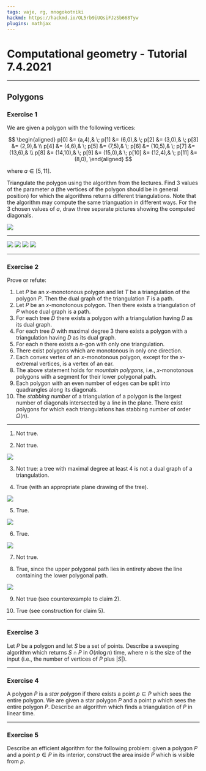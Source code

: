 ```yaml
---
tags: vaje, rg, mnogokotniki
hackmd: https://hackmd.io/OL5rb9iUQsiFJzSb668Tyw
plugins: mathjax
---
```

# Computational geometry - Tutorial 7.4.2021

---

## Polygons

### Exercise 1

We are given a polygon with the following vertices:

$$
\begin{aligned}
p[0]  &= (a,4),& \;
p[1]  &= (6,0),& \;
p[2]  &= (3,0),& \;
p[3]  &= (2,9),& \\
p[4]  &= (4,6),& \;
p[5]  &= (7,5),& \;
p[6]  &= (10,5),& \;
p[7]  &= (13,6),& \\
p[8]  &= (14,10),& \;
p[9]  &= (15,0),& \;
p[10] &= (12,4),& \;
p[11] &= (8,0),
\end{aligned}
$$

where $a \in [5,11]$.

Triangulate the polygon using the algorithm from the lectures. Find $3$ values of the parameter $a$ (the vertices of the polygon should be in general position) for which the algorithms returns different triangulations. Note that the algorithm may compute the same trianguation in different ways. For the $3$ chosen values of $a$, draw three separate pictures showing the computed diagonals.

![](https://jaanos.github.io/computational-geometry/notes/2021/2021-04-07/triangulation-exam.png)

----

![](https://jaanos.github.io/computational-geometry/notes/2021/2021-04-07/triangulation-exam0.png)
![](https://jaanos.github.io/computational-geometry/notes/2021/2021-04-07/triangulation-exam1.png)
![](https://jaanos.github.io/computational-geometry/notes/2021/2021-04-07/triangulation-exam2.png)
![](https://jaanos.github.io/computational-geometry/notes/2021/2021-04-07/triangulation-exam3.png)

---

### Exercise 2

Prove or refute:

1. Let $P$ be an $x$-monotonous polygon and let $T$ be a triangulation of the polygon $P$. Then the dual graph of the triangulation $T$ is a path.
2. Let $P$ be an $x$-monotonous polygon. Then there exists a triangulation of $P$ whose dual graph is a path.
3. For each tree $D$ there exists a polygon with a triangulation having $D$ as its dual graph.
4. For each tree $D$ with maximal degree $3$ there exists a polygon with a triangulation having $D$ as its dual graph.
5. For each $n$ there exists a $n$-gon with only one triangulation.
6. There exist polygons which are monotonous in only one direction.
7. Each convex vertex of an $x$-monotonous polygon, except for the $x$-extremal vertices, is a vertex of an ear.
8. The above statement holds for *mountain polygons*, i.e., $x$-monotonous polygons with a segment for their lower polygonal path.
9. Each polygon with an even number of edges can be split into quadrangles along its diagonals.
10. The *stabbing number* of a triangulation of a polygon is the largest number of diagonals intersected by a line in the plane. There exist polygons for which each triangulations has stabbing number of order $\Omega(n)$.

----

1. Not true.

2. Not true.

  ![](https://jaanos.github.io/computational-geometry/notes/2021/2021-04-07/non-path_dual.png)

3. Not true: a tree with maximal degree at least 4 is not a dual graph of a triangulation.

4. True (with an appropriate plane drawing of the tree).

  ![](https://jaanos.github.io/computational-geometry/notes/2021/2021-04-07/polygon_for_dual.png)

5. True.

  ![](https://jaanos.github.io/computational-geometry/notes/2021/2021-04-07/single_triangulation.png)

6. True.

  ![](https://jaanos.github.io/computational-geometry/notes/2021/2021-04-07/single_monotonicity.png)

7. Not true.

8. True, since the upper polygonal path lies in entirety above the line containing the lower polygonal path.

  ![](https://jaanos.github.io/computational-geometry/notes/2021/2021-04-07/convex_ears.png)

9. Not true (see counterexample to claim 2).

10. True (see construction for claim 5).

---

### Exercise 3

Let $P$ be a polygon and let $S$ be a set of points. Describe a sweeping algorithm which returns $S \cap P$ in $O(n \log n)$ time, where $n$ is the size of the input (i.e., the number of vertices of $P$ plus $\vert S \vert$).

---

### Exercise 4

A polygon $P$ is a *star polygon* if there exists a point $p \in P$ which sees the entire polygon. We are given a star polygon $P$ and a point $p$ which sees the entire polygon $P$. Describe an algorithm which finds a triangulation of $P$ in linear time.

---

### Exercise 5

Describe an efficient algorithm for the following problem: given a polygon $P$ and a point $p \in P$ in its interior, construct the area inside $P$ which is visible from $p$.